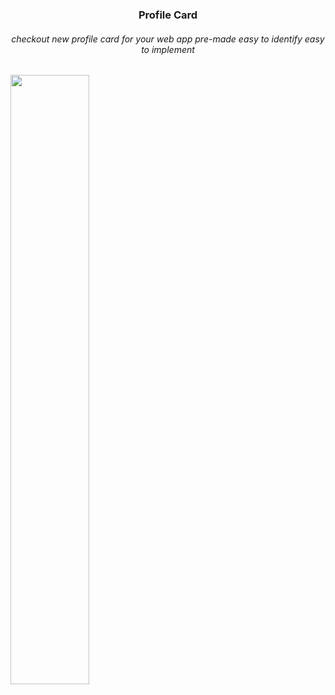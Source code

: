 <p><h3 align=center>Profile Card</h3><h6 align=center>checkout new profile card for your web app pre-made easy to identify easy to implement</h6></p>
<img align=center width="50%" opacity="100%" src=https://github.com/op10y/op10y/blob/main/opty.png></p>

